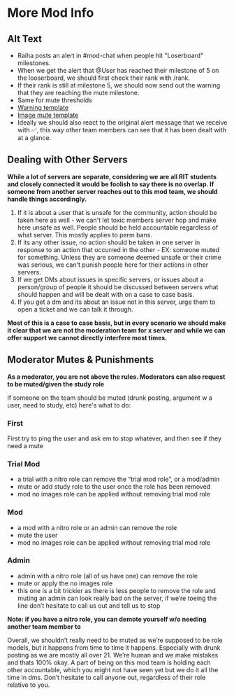 # More Mod Info

## Alt Text

- Raiha posts an alert in #mod-chat when people hit "Loserboard" milestones.
- When we get the alert that @User has reached their milestone of 5 on the looserboard, we should first check their rank with /rank.
- If their rank is still at milestone 5, we should now send out the warning that they are reaching the mute milestone.
- Same for mute thresholds
- [Warning template](./mod-templates#heads-up)
- [Image mute template](./mod-templates#image-mute)
- Ideally we should also react to the original alert message that we receive with ✅, this way other team members can see that it has been dealt with at a glance.

## Dealing with Other Servers

**While a lot of servers are separate, considering we are all RIT students and closely connected it would be foolish to say there is no overlap. If someone from another server reaches out to this mod team, we should handle things accordingly.**

1. If it is about a user that is unsafe for the community, action should be taken here as well - we can't let toxic members server hop and make here unsafe as well. People should be held accountable regardless of what server. This mostly applies to perm bans.
2. If its any other issue, no action should be taken in one server in response to an action that occurred in the other - EX: someone muted for something. Unless they are someone deemed unsafe or their crime was serious, we can't punish people here for their actions in other servers.
3. If we get DMs about issues in specific servers, or issues about a person/group of people it should be discussed between servers what should happen and will be dealt with on a case to case basis.
4. If you get a dm and its about an issue not in this server, urge them to open a ticket and we can talk it through.

**Most of this is a case to case basis, but in every scenario we should make it clear that we are not the moderation team for x server and while we can offer support we cannot directly interfere most times.**

## Moderator Mutes & Punishments

**As a moderator, you are not above the rules. Moderators can also request to be muted/given the study role**

If someone on the team should be muted (drunk posting, argument w a user, need to study, etc) here's what to do:

### First

First try to ping the user and ask em to stop whatever, and then see if they need a mute

### Trial Mod

- a trial with a nitro role can remove the “trial mod role”, or a mod/admin
- mute or add study role to the user once the role has been removed
- mod no images role can be applied without removing trial mod role

### Mod

- a mod with a nitro role or an admin can remove the role
- mute the user
- mod no images role can be applied without removing trial mod role

### Admin

- admin with a nitro role (all of us have one) can remove the role
- mute or apply the no images role
- this one is a bit trickier as there is less people to remove the role and muting an admin can look really bad on the server, if we’re toeing the line don’t hesitate to call us out and tell us to stop

**Note: if you have a nitro role, you can demote yourself w/o needing another team member to**

Overall, we shouldn’t really need to be muted as we’re supposed to be role models, but it happens from time to time it happens. Especially with drunk posting as we are mostly all over 21. We’re human and we make mistakes and thats 100% okay. A part of being on this mod team is holding each other accountable, which you might not have seen yet but we do it all the time in dms. Don’t hesitate to call anyone out, regardless of their role relative to you.